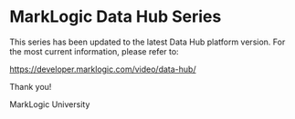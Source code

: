 # MarkLogic Data Hub Series

This series has been updated to the latest Data Hub platform version. For the most current information, please refer to:

<https://developer.marklogic.com/video/data-hub/> 

Thank you!

MarkLogic University